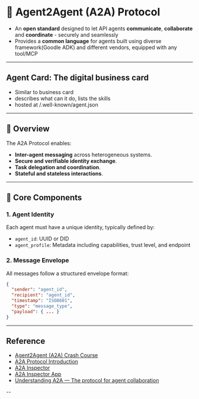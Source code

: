 # 🤖 Agent2Agent (A2A) Protocol

- An **open standard** designed to let API agents **communicate**, **collaborate** and **coordinate** - securely and seamlessly
- Provides a **common language** for agents built using diverse framework(Goodle ADK) and different vendors, equipped with any tool/MCP 

---

## Agent Card: The digital business card
- Similar to business card
- describes what can it do, lists the skills
- hosted at /.well-known/agent.json
---

## 📘 Overview
The A2A Protocol enables:
- **Inter-agent messaging** across heterogeneous systems.
- **Secure and verifiable identity exchange**.
- **Task delegation and coordination**.
- **Stateful and stateless interactions**.

---

## 🧩 Core Components

### 1. **Agent Identity**
Each agent must have a unique identity, typically defined by:
- `agent_id`: UUID or DID
- `agent_profile`: Metadata including capabilities, trust level, and endpoint

### 2. **Message Envelope**
All messages follow a structured envelope format:
```json
{
  "sender": "agent_id",
  "recipient": "agent_id",
  "timestamp": "ISO8601",
  "type": "message_type",
  "payload": { ... }
}
```
---

## Reference
- [Agent2Agent (A2A) Crash Course](https://www.youtube.com/watch?v=mFkw3p5qSuA)
- [A2A Protocol Introduction](https://a2a-protocol.org/latest/)
- [A2A Inspector](https://github.com/a2aproject/a2a-inspector)
- [A2A Inspector App](https://goo.gle/a2a-inspector-app)
- [Understanding A2A — The protocol for agent collaboration](https://discuss.google.dev/t/understanding-a2a-the-protocol-for-agent-collaboration/189103/1)

--

